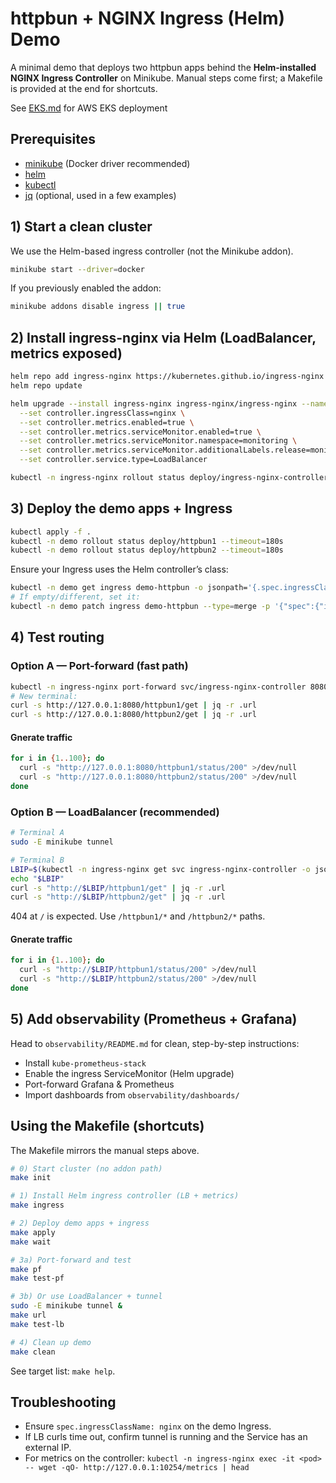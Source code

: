 # httpbun + NGINX Ingress (Helm) Demo

A minimal demo that deploys two httpbun apps behind the **Helm-installed NGINX Ingress Controller** on Minikube.
Manual steps come first; a Makefile is provided at the end for shortcuts.

See [EKS.md](./EKS.md) for AWS EKS deployment

## Prerequisites

- [minikube](https://minikube.sigs.k8s.io/docs/) (Docker driver recommended)
- [helm](https://helm.sh)
- [kubectl](https://kubernetes.io/docs/reference/kubectl/kubectl/)
- [jq](https://jqlang.org) (optional, used in a few examples)

## 1) Start a clean cluster

We use the Helm-based ingress controller (not the Minikube addon).

```bash
minikube start --driver=docker
```

If you previously enabled the addon:
```bash
minikube addons disable ingress || true
```

## 2) Install ingress-nginx via Helm (LoadBalancer, metrics exposed)

```bash
helm repo add ingress-nginx https://kubernetes.github.io/ingress-nginx
helm repo update

helm upgrade --install ingress-nginx ingress-nginx/ingress-nginx --namespace ingress-nginx --create-namespace \
  --set controller.ingressClass=nginx \
  --set controller.metrics.enabled=true \
  --set controller.metrics.serviceMonitor.enabled=true \
  --set controller.metrics.serviceMonitor.namespace=monitoring \
  --set controller.metrics.serviceMonitor.additionalLabels.release=monitoring \
  --set controller.service.type=LoadBalancer

kubectl -n ingress-nginx rollout status deploy/ingress-nginx-controller --timeout=300s
```

## 3) Deploy the demo apps + Ingress

```bash
kubectl apply -f .
kubectl -n demo rollout status deploy/httpbun1 --timeout=180s
kubectl -n demo rollout status deploy/httpbun2 --timeout=180s
```

Ensure your Ingress uses the Helm controller’s class:

```bash
kubectl -n demo get ingress demo-httpbun -o jsonpath='{.spec.ingressClassName}{"\n"}'
# If empty/different, set it:
kubectl -n demo patch ingress demo-httpbun --type=merge -p '{"spec":{"ingressClassName":"nginx"}}'
```

## 4) Test routing

### Option A — Port-forward (fast path)

```bash
kubectl -n ingress-nginx port-forward svc/ingress-nginx-controller 8080:80
# New terminal:
curl -s http://127.0.0.1:8080/httpbun1/get | jq -r .url
curl -s http://127.0.0.1:8080/httpbun2/get | jq -r .url
```

#### Gnerate traffic

```bash
for i in {1..100}; do
  curl -s "http://127.0.0.1:8080/httpbun1/status/200" >/dev/null
  curl -s "http://127.0.0.1:8080/httpbun2/status/200" >/dev/null
done
```

### Option B — LoadBalancer (recommended)

```bash
# Terminal A
sudo -E minikube tunnel

# Terminal B
LBIP=$(kubectl -n ingress-nginx get svc ingress-nginx-controller -o jsonpath='{.status.loadBalancer.ingress[0].ip}')
echo "$LBIP"
curl -s "http://$LBIP/httpbun1/get" | jq -r .url
curl -s "http://$LBIP/httpbun2/get" | jq -r .url
```

404 at `/` is expected. Use `/httpbun1/*` and `/httpbun2/*` paths.

#### Gnerate traffic


```bash
for i in {1..100}; do
  curl -s "http://$LBIP/httpbun1/status/200" >/dev/null
  curl -s "http://$LBIP/httpbun2/status/200" >/dev/null
done
```


## 5) Add observability (Prometheus + Grafana)

Head to `observability/README.md` for clean, step-by-step instructions:
- Install `kube-prometheus-stack`
- Enable the ingress ServiceMonitor (Helm upgrade)
- Port-forward Grafana & Prometheus
- Import dashboards from `observability/dashboards/`

## Using the Makefile (shortcuts)

The Makefile mirrors the manual steps above.

```bash
# 0) Start cluster (no addon path)
make init

# 1) Install Helm ingress controller (LB + metrics)
make ingress

# 2) Deploy demo apps + ingress
make apply
make wait

# 3a) Port-forward and test
make pf
make test-pf

# 3b) Or use LoadBalancer + tunnel
sudo -E minikube tunnel &
make url
make test-lb

# 4) Clean up demo
make clean
```

See target list: `make help`.

## Troubleshooting

- Ensure `spec.ingressClassName: nginx` on the demo Ingress.
- If LB curls time out, confirm tunnel is running and the Service has an external IP.
- For metrics on the controller: `kubectl -n ingress-nginx exec -it <pod> -- wget -qO- http://127.0.0.1:10254/metrics | head`
